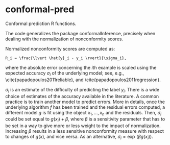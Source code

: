 # conformal-pred
Conformal prediction R functions.

The code generalizes the package conformalInference, precisely when dealing with the normalization of nonconformity scores.

Normalized nonconformity scores are computed as:

    R_i = \frac{\lvert \hat{y}_i - y_i \rvert}{\sigma_i},

where the absolute error concerning the $i$th example is scaled using the expected accuracy $\sigma_i$ of the underlying model; see, e.g., \cite{papadopoulos2011reliable}, and \cite{papadopoulos2011regression}.

$\sigma_i$ is an estimate of the difficulty of predicting the label $y_i$. 
There is a wide choice of estimates of the accuracy available in the literature. 
A common practice is to train another model to predict errors. 
More in details, once the underlying algorithm $f$ has been trained and the residual errors computed, a different model $g$ is fit using the object $x_1, \dots, x_n$ and the residuals. Then, $\sigma_i$ could be set equal to $g(x_i) + \beta$, where $\beta$ is a sensitivity parameter that has to be set in a way to give more or less weight to the impact of normalization. Increasing $\beta$ results in a less sensitive nonconformity measure with respect to changes of $g(x)$, and vice versa. As an alternative, $\sigma_i = \exp\,(\beta g(x_i))$. 

